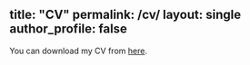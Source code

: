 
title: "CV"
permalink: /cv/
layout: single
author_profile: false
---

You can download my CV from [here](/assets/cv.pdf).

